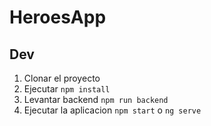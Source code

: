# HeroesApp

## Dev

1. Clonar el proyecto
2. Ejecutar ``npm install``
3. Levantar backend ``npm run backend``
4. Ejecutar la aplicacion ``npm start`` o ``ng serve``


